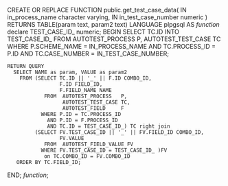 CREATE OR REPLACE FUNCTION public.get_test_case_data(
    IN in_process_name character varying, 
    IN in_test_case_number numeric
)
RETURNS TABLE(param text, param2 text)
LANGUAGE plpgsql
AS $function$
   declare TEST_CASE_ID_ numeric;
   BEGIN
    SELECT TC.ID
      INTO TEST_CASE_ID_
      FROM  AUTOTEST_PROCESS P,  AUTOTEST_TEST_CASE TC
     WHERE P.SCHEME_NAME = IN_PROCESS_NAME
       AND TC.PROCESS_ID = P.ID
       AND TC.CASE_NUMBER = IN_TEST_CASE_NUMBER;
       
    RETURN QUERY
      SELECT NAME as param, VALUE as param2
        FROM (SELECT TC.ID || '_' || F.ID COMBO_ID,
                     F.ID FIELD_ID,
                     F.FIELD_NAME NAME
                FROM  AUTOTEST_PROCESS   P,
                      AUTOTEST_TEST_CASE TC,
                      AUTOTEST_FIELD     F
               WHERE P.ID = TC.PROCESS_ID
                 AND P.ID = F.PROCESS_ID
                 AND TC.ID = TEST_CASE_ID_) TC right join 
             (SELECT FV.TEST_CASE_ID || '_' || FV.FIELD_ID COMBO_ID,
                     FV.VALUE
                FROM  AUTOTEST_FIELD_VALUE FV
               WHERE FV.TEST_CASE_ID = TEST_CASE_ID_ )FV 
                on TC.COMBO_ID = FV.COMBO_ID
       ORDER BY TC.FIELD_ID;
  END;
$function$;
